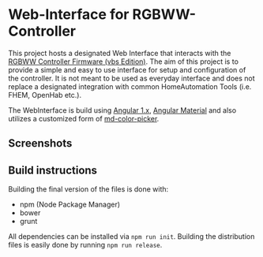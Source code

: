 # Web-Interface for RGBWW-Controller

This project hosts a designated Web Interface that interacts with the [RGBWW Controller Firmware (vbs Edition)](https://github.com/verybadsoldier/esp_rgbww_firmware).
The aim of this project is to provide a simple and easy to use interface for setup and configuration of the controller.
It is not meant to be used as everyday interface and does not replace a designated integration with common HomeAutomation Tools (i.e. FHEM, OpenHab etc.).


The WebInterface is build using [Angular 1.x](https://github.com/angular/angular.js), [Angular Material](https://material.angularjs.org/latest/)
and also utilizes a customized form of [md-color-picker](https://github.com/brianpkelley/md-color-picker).

## Screenshots

## Build instructions

Building the final version of the files is done with:
- npm (Node Package Manager)
- bower
- grunt

All dependencies can be installed via `npm run init`.
Building the distribution files is easily done by running `npm run release`.

